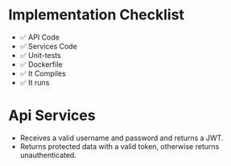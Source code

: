 # Implementation Checklist
- ✅ API Code
- ✅ Services Code
- ✅ Unit-tests
- ✅ Dockerfile
- ✅ It Compiles
- ✅ It runs

# Api Services
- Receives a valid username and password and returns a JWT.
- Returns protected data with a valid token, otherwise returns unauthenticated.

